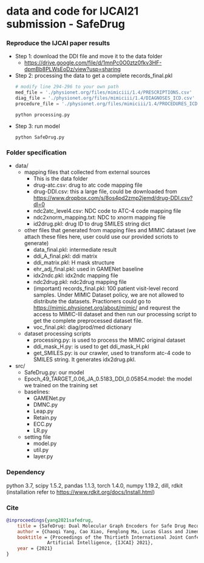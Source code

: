 # data and code for IJCAI21 submission - SafeDrug

### Reproduce the IJCAI paper results
- Step 1: download the DDI file and move it to the data folder
    - https://drive.google.com/file/d/1mnPc0O0ztz0fkv3HF-dpmBb8PLWsEoDz/view?usp=sharing
- Step 2: processing the data to get a complete records_final.pkl
    ```python
    # modify line 294-296 to your own path
    med_file = './physionet.org/files/mimiciii/1.4/PRESCRIPTIONS.csv'
    diag_file = './physionet.org/files/mimiciii/1.4/DIAGNOSES_ICD.csv'
    procedure_file = './physionet.org/files/mimiciii/1.4/PROCEDURES_ICD.csv'
    ```
    ```
    python processing.py
    ```
- Step 3: run model
    ```
    python SafeDrug.py
    ```

### Folder specification
- data/
    - mapping files that collected from external sources
        - This is the data folder
        - drug-atc.csv: drug to atc code mapping file
        - drug-DDI.csv: this a large file, could be downloaded from https://www.dropbox.com/s/8os4pd2zmp2jemd/drug-DDI.csv?dl=0
        - ndc2atc_level4.csv: NDC code to ATC-4 code mapping file
        - ndc2xnorm_mapping.txt: NDC to xnorm mapping file
        - id2drug.pkl: drug ID to drug SMILES string dict
    - other files that generated from mapping files and MIMIC dataset (we attach these files here, user could use our provided scriots to generate)
        - data_final.pkl: intermediate result
        - ddi_A_final.pkl: ddi matrix
        - ddi_matrix.pkl: H mask structure
        - ehr_adj_final.pkl: used in GAMENet baseline
        - idx2ndc.pkl: idx2ndc mapping file
        - ndc2drug.pkl: ndc2drug mapping file
        - (important) records_final.pkl: 100 patient visit-level record samples. Under MIMIC Dataset policy, we are not allowed to distribute the datasets. Practioners could go to https://mimic.physionet.org/about/mimic/ and requrest the access to MIMIC-III dataset and then run our processing script to get the complete preprocessed dataset file.
        - voc_final.pkl: diag/prod/med dictionary
    - dataset processing scripts
        - processing.py: is used to process the MIMIC original dataset
        - ddi_mask_H.py: is used to get ddi_mask_H.pkl
        - get_SMILES.py: is our crawler, used to transform atc-4 code to SMILES string. It generates idx2drug.pkl.
- src/
    - SafeDrug.py: our model
    - Epoch_49_TARGET_0.06_JA_0.5183_DDI_0.05854.model: the model we trained on the training set
    - baselines:
        - GAMENet.py
        - DMNC.py
        - Leap.py
        - Retain.py
        - ECC.py
        - LR.py
    - setting file
        - model.py
        - util.py
        - layer.py

### Dependency
python 3.7, scipy 1.5.2, pandas 1.1.3, torch 1.4.0, numpy 1.19.2, dill, rdkit (installation refer to https://www.rdkit.org/docs/Install.html)


### Cite
```bibtex
@inproceedings{yang2021safedrug,
    title = {SafeDrug: Dual Molecular Graph Encoders for Safe Drug Recommendations},
    author = {Chaoqi Yang, Cao Xiao, Fenglong Ma, Lucas Glass and Jimeng Sun},
    booktitle = {Proceedings of the Thirtieth International Joint Conference on
               Artificial Intelligence, {IJCAI} 2021},
    year = {2021}
}
```
